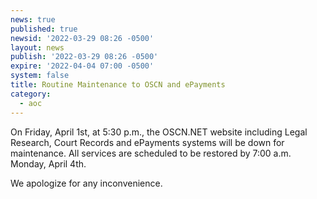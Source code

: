 ```yaml
---
news: true
published: true
newsid: '2022-03-29 08:26 -0500'
layout: news
publish: '2022-03-29 08:26 -0500'
expire: '2022-04-04 07:00 -0500'
system: false
title: Routine Maintenance to OSCN and ePayments
category:
  - aoc
---
```

On Friday, April 1st, at 5:30 p.m., the OSCN.NET website including Legal Research, Court Records and ePayments systems will be down for maintenance. All services are scheduled to be restored by 7:00 a.m. Monday, April 4th.  

We apologize for any inconvenience.  